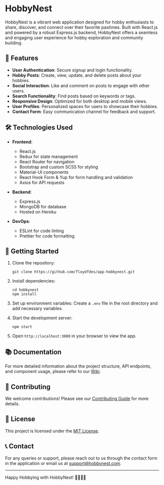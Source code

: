 # HobbyNest

HobbyNest is a vibrant web application designed for hobby enthusiasts to share, discover, and connect over their favorite pastimes. Built with React.js and powered by a robust Express.js backend, HobbyNest offers a seamless and engaging user experience for hobby exploration and community building.

## 🌟 Features

- **User Authentication**: Secure signup and login functionality.
- **Hobby Posts**: Create, view, update, and delete posts about your hobbies.
- **Social Interaction**: Like and comment on posts to engage with other users.
- **Search Functionality**: Find posts based on keywords or tags.
- **Responsive Design**: Optimized for both desktop and mobile views.
- **User Profiles**: Personalized spaces for users to showcase their hobbies.
- **Contact Form**: Easy communication channel for feedback and support.

## 🛠️ Technologies Used

- **Frontend**:
  - React.js
  - Redux for state management
  - React Router for navigation
  - Bootstrap and custom SCSS for styling
  - Material-UI components
  - React Hook Form & Yup for form handling and validation
  - Axios for API requests

- **Backend**:
  - Express.js
  - MongoDB for database
  - Hosted on Heroku

- **DevOps**:
  - ESLint for code linting
  - Prettier for code formatting

## 🚀 Getting Started

1. Clone the repository:
   ```
   git clone https://github.com/floydfdes/app-hobbynest.git
   ```

2. Install dependencies:
   ```
   cd hobbynest
   npm install
   ```

3. Set up environment variables:
   Create a `.env` file in the root directory and add necessary variables.

4. Start the development server:
   ```
   npm start
   ```

5. Open `http://localhost:3000` in your browser to view the app.

## 📚 Documentation

For more detailed information about the project structure, API endpoints, and component usage, please refer to our [Wiki](link-to-your-wiki).

## 🤝 Contributing

We welcome contributions! Please see our [Contributing Guide](link-to-contributing-guide) for more details.

## 📄 License

This project is licensed under the [MIT License](link-to-license-file).

## 📞 Contact

For any queries or support, please reach out to us through the contact form in the application or email us at support@hobbynest.com.

---

Happy Hobbying with HobbyNest! 🎨🏋️‍♀️🎸
